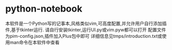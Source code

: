 # python-notebook
本软件是一个Python写的记事本,风格类似vim,可高度配置,并允许用户自行添加插件,基于tkinter运行.
请自行安装tkinter,运行UI.py或vim.pyw都可以打开
配置文件为pim-config.json,插件加入Plus包中即可
详细信息见tmps/introduction.txt或使用man命令在本软件中查看
